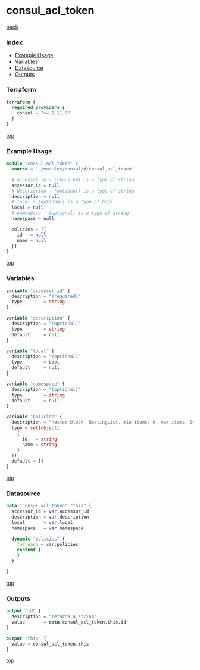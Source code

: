# consul_acl_token

[back](../consul.md)

### Index

- [Example Usage](#example-usage)
- [Variables](#variables)
- [Datasource](#datasource)
- [Outputs](#outputs)

### Terraform

```terraform
terraform {
  required_providers {
    consul = ">= 2.11.0"
  }
}
```

[top](#index)

### Example Usage

```terraform
module "consul_acl_token" {
  source = "./modules/consul/d/consul_acl_token"

  # accessor_id - (required) is a type of string
  accessor_id = null
  # description - (optional) is a type of string
  description = null
  # local - (optional) is a type of bool
  local = null
  # namespace - (optional) is a type of string
  namespace = null

  policies = [{
    id   = null
    name = null
  }]
}
```

[top](#index)

### Variables

```terraform
variable "accessor_id" {
  description = "(required)"
  type        = string
}

variable "description" {
  description = "(optional)"
  type        = string
  default     = null
}

variable "local" {
  description = "(optional)"
  type        = bool
  default     = null
}

variable "namespace" {
  description = "(optional)"
  type        = string
  default     = null
}

variable "policies" {
  description = "nested block: NestingList, min items: 0, max items: 0"
  type = set(object(
    {
      id   = string
      name = string
    }
  ))
  default = []
}
```

[top](#index)

### Datasource

```terraform
data "consul_acl_token" "this" {
  accessor_id = var.accessor_id
  description = var.description
  local       = var.local
  namespace   = var.namespace

  dynamic "policies" {
    for_each = var.policies
    content {
    }
  }

}
```

[top](#index)

### Outputs

```terraform
output "id" {
  description = "returns a string"
  value       = data.consul_acl_token.this.id
}

output "this" {
  value = consul_acl_token.this
}
```

[top](#index)